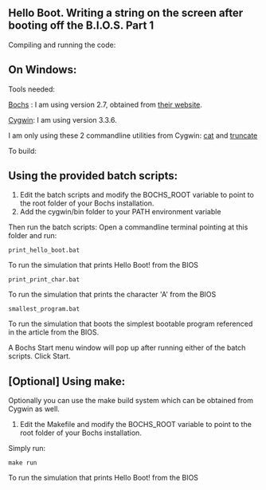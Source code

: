 ## Hello Boot. Writing a string on the screen after booting off the B.I.O.S. Part 1


Compiling and running the code:

## On Windows:

Tools needed:

[Bochs](https://bochs.sourceforge.io/) : I am using version 2.7, obtained from [their website](https://bochs.sourceforge.io/).

[Cygwin](https://www.cygwin.com/): I am using version 3.3.6.

I am only using these 2 commandline utilities from Cygwin:
[cat](https://www.gnu.org/software/coreutils/manual/html_node/cat-invocation.html#cat-invocation) and [truncate](https://www.gnu.org/software/coreutils/manual/html_node/truncate-invocation.html#:~:text=truncate%20shrinks%20or%20extends%20the,does%20not%20exist%20is%20created.)


To build:

## Using the provided batch scripts:

1. Edit the batch scripts and modify the BOCHS_ROOT variable to point to the root folder of your Bochs installation.
2. Add the cygwin/bin folder to your PATH environment variable

Then run the batch scripts:
Open a commandline terminal pointing at this folder and run:
```
print_hello_boot.bat
```
To run the simulation that prints Hello Boot! from the BIOS
```
print_print_char.bat
```
To run the simulation that prints the character 'A' from the BIOS
```
smallest_program.bat
```
To run the simulation that boots the simplest bootable program referenced in the article from the BIOS.

A Bochs Start menu window will pop up after running either of the batch scripts. Click Start.


## [Optional] Using make:

Optionally you can use the make build system which can be obtained from Cygwin as well.

1. Edit the Makefile and modify the BOCHS_ROOT variable to point to the root folder of your Bochs installation.

Simply run:
```
make run
```
To run the simulation that prints Hello Boot! from the BIOS
